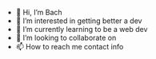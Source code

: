 - 👋 Hi, I’m Bach
- 👀 I’m interested in getting better a dev
- 🌱 I’m currently learning to be a web dev
- 💞️ I’m looking to collaborate on 
- 📫 How to reach me contact info

<!---
baouad/baouad is a ✨ special ✨ repository because its `README.md` (this file) appears on your GitHub profile.
You can click the Preview link to take a look at your changes.
--->
